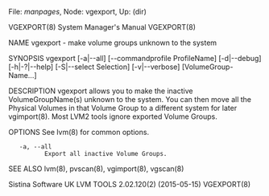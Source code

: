 File: *manpages*,  Node: vgexport,  Up: (dir)

VGEXPORT(8)                 System Manager's Manual                VGEXPORT(8)



NAME
       vgexport - make volume groups unknown to the system

SYNOPSIS
       vgexport   [-a|--all]   [--commandprofile   ProfileName]   [-d|--debug]
       [-h|-?|--help]  [-S|--select  Selection]  [-v|--verbose]  [VolumeGroup-
       Name...]

DESCRIPTION
       vgexport  allows you to make the inactive VolumeGroupName(s) unknown to
       the system.  You can then move all the Physical Volumes in that  Volume
       Group  to  a  different  system for later vgimport(8).  Most LVM2 tools
       ignore exported Volume Groups.

OPTIONS
       See lvm(8) for common options.

       -a, --all
              Export all inactive Volume Groups.

SEE ALSO
       lvm(8), pvscan(8), vgimport(8), vgscan(8)



Sistina Software UK   LVM TOOLS 2.02.120(2) (2015-05-15)           VGEXPORT(8)
